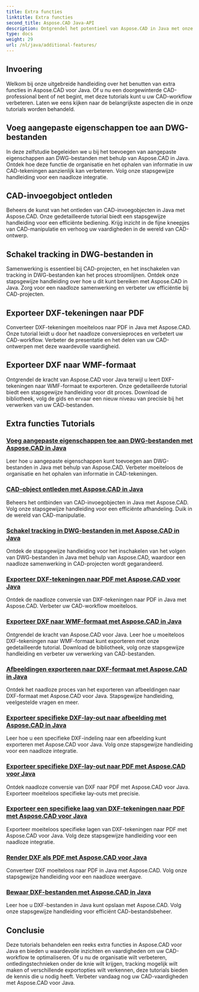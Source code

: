 ```yaml
---
title: Extra functies
linktitle: Extra functies
second_title: Aspose.CAD Java-API
description: Ontgrendel het potentieel van Aspose.CAD in Java met onze tutorials. Voeg aangepaste eigenschappen toe, ontleed CAD-invoegobjecten, schakel tracking in en exporteer DXF-tekeningen naadloos. Verbeter uw CAD-workflow moeiteloos.
type: docs
weight: 29
url: /nl/java/additional-features/
---
```



## Invoering

Welkom bij onze uitgebreide handleiding over het benutten van extra functies in Aspose.CAD voor Java. Of u nu een doorgewinterde CAD-professional bent of net begint, met deze tutorials kunt u uw CAD-workflow verbeteren. Laten we eens kijken naar de belangrijkste aspecten die in onze tutorials worden behandeld.

## Voeg aangepaste eigenschappen toe aan DWG-bestanden

In deze zelfstudie begeleiden we u bij het toevoegen van aangepaste eigenschappen aan DWG-bestanden met behulp van Aspose.CAD in Java. Ontdek hoe deze functie de organisatie en het ophalen van informatie in uw CAD-tekeningen aanzienlijk kan verbeteren. Volg onze stapsgewijze handleiding voor een naadloze integratie.

## CAD-invoegobject ontleden

Beheers de kunst van het ontleden van CAD-invoegobjecten in Java met Aspose.CAD. Onze gedetailleerde tutorial biedt een stapsgewijze handleiding voor een efficiënte bediening. Krijg inzicht in de fijne kneepjes van CAD-manipulatie en verhoog uw vaardigheden in de wereld van CAD-ontwerp.

## Schakel tracking in DWG-bestanden in

Samenwerking is essentieel bij CAD-projecten, en het inschakelen van tracking in DWG-bestanden kan het proces stroomlijnen. Ontdek onze stapsgewijze handleiding over hoe u dit kunt bereiken met Aspose.CAD in Java. Zorg voor een naadloze samenwerking en verbeter uw efficiëntie bij CAD-projecten.

## Exporteer DXF-tekeningen naar PDF

Converteer DXF-tekeningen moeiteloos naar PDF in Java met Aspose.CAD. Onze tutorial leidt u door het naadloze conversieproces en verbetert uw CAD-workflow. Verbeter de presentatie en het delen van uw CAD-ontwerpen met deze waardevolle vaardigheid.

## Exporteer DXF naar WMF-formaat

Ontgrendel de kracht van Aspose.CAD voor Java terwijl u leert DXF-tekeningen naar WMF-formaat te exporteren. Onze gedetailleerde tutorial biedt een stapsgewijze handleiding voor dit proces. Download de bibliotheek, volg de gids en ervaar een nieuw niveau van precisie bij het verwerken van uw CAD-bestanden.

## Extra functies Tutorials
### [Voeg aangepaste eigenschappen toe aan DWG-bestanden met Aspose.CAD in Java](./add-custom-properties/)
Leer hoe u aangepaste eigenschappen kunt toevoegen aan DWG-bestanden in Java met behulp van Aspose.CAD. Verbeter moeiteloos de organisatie en het ophalen van informatie in CAD-tekeningen.
### [CAD-object ontleden met Aspose.CAD in Java](./decompose-cad-insert-object/)
Beheers het ontbinden van CAD-invoegobjecten in Java met Aspose.CAD. Volg onze stapsgewijze handleiding voor een efficiënte afhandeling. Duik in de wereld van CAD-manipulatie.
### [Schakel tracking in DWG-bestanden in met Aspose.CAD in Java](./enable-tracking/)
Ontdek de stapsgewijze handleiding voor het inschakelen van het volgen van DWG-bestanden in Java met behulp van Aspose.CAD, waardoor een naadloze samenwerking in CAD-projecten wordt gegarandeerd.
### [Exporteer DXF-tekeningen naar PDF met Aspose.CAD voor Java](./export-dxf-to-pdf/)
Ontdek de naadloze conversie van DXF-tekeningen naar PDF in Java met Aspose.CAD. Verbeter uw CAD-workflow moeiteloos.
### [Exporteer DXF naar WMF-formaat met Aspose.CAD in Java](./export-dxf-to-wmf/)
Ontgrendel de kracht van Aspose.CAD voor Java. Leer hoe u moeiteloos DXF-tekeningen naar WMF-formaat kunt exporteren met onze gedetailleerde tutorial. Download de bibliotheek, volg onze stapsgewijze handleiding en verbeter uw verwerking van CAD-bestanden.
### [Afbeeldingen exporteren naar DXF-formaat met Aspose.CAD in Java](./export-images-to-dxf/)
Ontdek het naadloze proces van het exporteren van afbeeldingen naar DXF-formaat met Aspose.CAD voor Java. Stapsgewijze handleiding, veelgestelde vragen en meer.
### [Exporteer specifieke DXF-lay-out naar afbeelding met Aspose.CAD in Java](./export-specific-layout-to-image/)
Leer hoe u een specifieke DXF-indeling naar een afbeelding kunt exporteren met Aspose.CAD voor Java. Volg onze stapsgewijze handleiding voor een naadloze integratie.
### [Exporteer specifieke DXF-lay-out naar PDF met Aspose.CAD voor Java](./export-specific-layout-to-pdf/)
Ontdek naadloze conversie van DXF naar PDF met Aspose.CAD voor Java. Exporteer moeiteloos specifieke lay-outs met precisie.
### [Exporteer een specifieke laag van DXF-tekeningen naar PDF met Aspose.CAD voor Java](./export-specific-layer-to-pdf/)
Exporteer moeiteloos specifieke lagen van DXF-tekeningen naar PDF met Aspose.CAD voor Java. Volg deze stapsgewijze handleiding voor een naadloze integratie.
### [Render DXF als PDF met Aspose.CAD voor Java](./render-dxf-as-pdf/)
Converteer DXF moeiteloos naar PDF in Java met Aspose.CAD. Volg onze stapsgewijze handleiding voor een naadloze weergave.
### [Bewaar DXF-bestanden met Aspose.CAD in Java](./save-dxf-files/)
Leer hoe u DXF-bestanden in Java kunt opslaan met Aspose.CAD. Volg onze stapsgewijze handleiding voor efficiënt CAD-bestandsbeheer.

## Conclusie

Deze tutorials behandelen een reeks extra functies in Aspose.CAD voor Java en bieden u waardevolle inzichten en vaardigheden om uw CAD-workflow te optimaliseren. Of u nu de organisatie wilt verbeteren, ontledingstechnieken onder de knie wilt krijgen, tracking mogelijk wilt maken of verschillende exportopties wilt verkennen, deze tutorials bieden de kennis die u nodig heeft. Verbeter vandaag nog uw CAD-vaardigheden met Aspose.CAD voor Java.